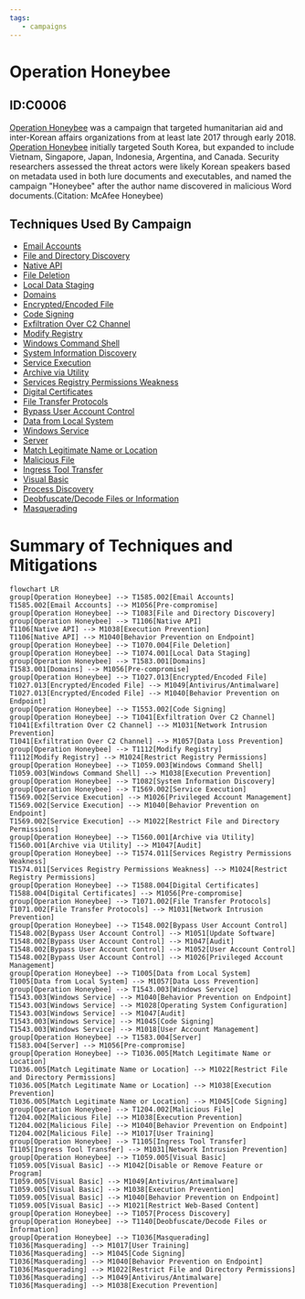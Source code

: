 ```yaml
---
tags:
   - campaigns
---
```

# Operation Honeybee
## ID:C0006
[Operation Honeybee](campaigns/C0006) was a campaign that targeted humanitarian aid and inter-Korean affairs organizations from at least late 2017 through early 2018. [Operation Honeybee](campaigns/C0006) initially targeted South Korea, but expanded to include Vietnam, Singapore, Japan, Indonesia, Argentina, and Canada. Security researchers assessed the threat actors were likely Korean speakers based on metadata used in both lure documents and executables, and named the campaign "Honeybee" after the author name discovered in malicious Word documents.(Citation: McAfee Honeybee) 
## Techniques Used By Campaign
* [Email Accounts](techniques/T1585/002)
* [File and Directory Discovery](techniques/T1083)
* [Native API](techniques/T1106)
* [File Deletion](techniques/T1070/004)
* [Local Data Staging](techniques/T1074/001)
* [Domains](techniques/T1583/001)
* [Encrypted/Encoded File](techniques/T1027/013)
* [Code Signing](techniques/T1553/002)
* [Exfiltration Over C2 Channel](techniques/T1041)
* [Modify Registry](techniques/T1112)
* [Windows Command Shell](techniques/T1059/003)
* [System Information Discovery](techniques/T1082)
* [Service Execution](techniques/T1569/002)
* [Archive via Utility](techniques/T1560/001)
* [Services Registry Permissions Weakness](techniques/T1574/011)
* [Digital Certificates](techniques/T1588/004)
* [File Transfer Protocols](techniques/T1071/002)
* [Bypass User Account Control](techniques/T1548/002)
* [Data from Local System](techniques/T1005)
* [Windows Service](techniques/T1543/003)
* [Server](techniques/T1583/004)
* [Match Legitimate Name or Location](techniques/T1036/005)
* [Malicious File](techniques/T1204/002)
* [Ingress Tool Transfer](techniques/T1105)
* [Visual Basic](techniques/T1059/005)
* [Process Discovery](techniques/T1057)
* [Deobfuscate/Decode Files or Information](techniques/T1140)
* [Masquerading](techniques/T1036)

# Summary of Techniques and Mitigations
```mermaid
flowchart LR
group[Operation Honeybee] --> T1585.002[Email Accounts]
T1585.002[Email Accounts] --> M1056[Pre-compromise]
group[Operation Honeybee] --> T1083[File and Directory Discovery]
group[Operation Honeybee] --> T1106[Native API]
T1106[Native API] --> M1038[Execution Prevention]
T1106[Native API] --> M1040[Behavior Prevention on Endpoint]
group[Operation Honeybee] --> T1070.004[File Deletion]
group[Operation Honeybee] --> T1074.001[Local Data Staging]
group[Operation Honeybee] --> T1583.001[Domains]
T1583.001[Domains] --> M1056[Pre-compromise]
group[Operation Honeybee] --> T1027.013[Encrypted/Encoded File]
T1027.013[Encrypted/Encoded File] --> M1049[Antivirus/Antimalware]
T1027.013[Encrypted/Encoded File] --> M1040[Behavior Prevention on Endpoint]
group[Operation Honeybee] --> T1553.002[Code Signing]
group[Operation Honeybee] --> T1041[Exfiltration Over C2 Channel]
T1041[Exfiltration Over C2 Channel] --> M1031[Network Intrusion Prevention]
T1041[Exfiltration Over C2 Channel] --> M1057[Data Loss Prevention]
group[Operation Honeybee] --> T1112[Modify Registry]
T1112[Modify Registry] --> M1024[Restrict Registry Permissions]
group[Operation Honeybee] --> T1059.003[Windows Command Shell]
T1059.003[Windows Command Shell] --> M1038[Execution Prevention]
group[Operation Honeybee] --> T1082[System Information Discovery]
group[Operation Honeybee] --> T1569.002[Service Execution]
T1569.002[Service Execution] --> M1026[Privileged Account Management]
T1569.002[Service Execution] --> M1040[Behavior Prevention on Endpoint]
T1569.002[Service Execution] --> M1022[Restrict File and Directory Permissions]
group[Operation Honeybee] --> T1560.001[Archive via Utility]
T1560.001[Archive via Utility] --> M1047[Audit]
group[Operation Honeybee] --> T1574.011[Services Registry Permissions Weakness]
T1574.011[Services Registry Permissions Weakness] --> M1024[Restrict Registry Permissions]
group[Operation Honeybee] --> T1588.004[Digital Certificates]
T1588.004[Digital Certificates] --> M1056[Pre-compromise]
group[Operation Honeybee] --> T1071.002[File Transfer Protocols]
T1071.002[File Transfer Protocols] --> M1031[Network Intrusion Prevention]
group[Operation Honeybee] --> T1548.002[Bypass User Account Control]
T1548.002[Bypass User Account Control] --> M1051[Update Software]
T1548.002[Bypass User Account Control] --> M1047[Audit]
T1548.002[Bypass User Account Control] --> M1052[User Account Control]
T1548.002[Bypass User Account Control] --> M1026[Privileged Account Management]
group[Operation Honeybee] --> T1005[Data from Local System]
T1005[Data from Local System] --> M1057[Data Loss Prevention]
group[Operation Honeybee] --> T1543.003[Windows Service]
T1543.003[Windows Service] --> M1040[Behavior Prevention on Endpoint]
T1543.003[Windows Service] --> M1028[Operating System Configuration]
T1543.003[Windows Service] --> M1047[Audit]
T1543.003[Windows Service] --> M1045[Code Signing]
T1543.003[Windows Service] --> M1018[User Account Management]
group[Operation Honeybee] --> T1583.004[Server]
T1583.004[Server] --> M1056[Pre-compromise]
group[Operation Honeybee] --> T1036.005[Match Legitimate Name or Location]
T1036.005[Match Legitimate Name or Location] --> M1022[Restrict File and Directory Permissions]
T1036.005[Match Legitimate Name or Location] --> M1038[Execution Prevention]
T1036.005[Match Legitimate Name or Location] --> M1045[Code Signing]
group[Operation Honeybee] --> T1204.002[Malicious File]
T1204.002[Malicious File] --> M1038[Execution Prevention]
T1204.002[Malicious File] --> M1040[Behavior Prevention on Endpoint]
T1204.002[Malicious File] --> M1017[User Training]
group[Operation Honeybee] --> T1105[Ingress Tool Transfer]
T1105[Ingress Tool Transfer] --> M1031[Network Intrusion Prevention]
group[Operation Honeybee] --> T1059.005[Visual Basic]
T1059.005[Visual Basic] --> M1042[Disable or Remove Feature or Program]
T1059.005[Visual Basic] --> M1049[Antivirus/Antimalware]
T1059.005[Visual Basic] --> M1038[Execution Prevention]
T1059.005[Visual Basic] --> M1040[Behavior Prevention on Endpoint]
T1059.005[Visual Basic] --> M1021[Restrict Web-Based Content]
group[Operation Honeybee] --> T1057[Process Discovery]
group[Operation Honeybee] --> T1140[Deobfuscate/Decode Files or Information]
group[Operation Honeybee] --> T1036[Masquerading]
T1036[Masquerading] --> M1017[User Training]
T1036[Masquerading] --> M1045[Code Signing]
T1036[Masquerading] --> M1040[Behavior Prevention on Endpoint]
T1036[Masquerading] --> M1022[Restrict File and Directory Permissions]
T1036[Masquerading] --> M1049[Antivirus/Antimalware]
T1036[Masquerading] --> M1038[Execution Prevention]
```